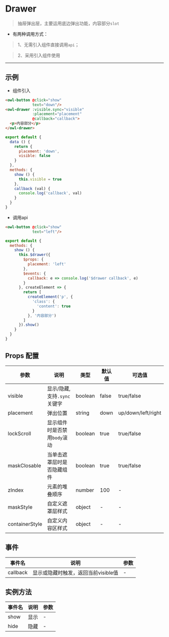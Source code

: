# Drawer

> 抽屉弹出层，主要运用底边弹出功能，内容部分`slot`

* 有两种调用方式：

> 1、无需引入组件直接调用`api`；

> 2、采用引入组件使用

---

## 示例

* 组件引入

```html
<owl-button @click="show"
            text="down"/>
<owl-drawer :visible.sync="visible"
            :placement="placement"
            @callback="callback">
  <p>内容部分</p>
</owl-drawer>
```

```js
export default {
  data () {
    return {
      placement: 'down',
      visible: false
    }
  },
  methods: {
    show () {
      this.visible = true
    },
    callback (val) {
      console.log('callback', val)
    }
  }
}
```

* 调用api

```html
<owl-button @click="show"
            text="left"/>
```

```js
export default {
  methods: {
    show () {
      this.$drawer({
        $props: {
          placement: 'left'
        },
        $events: {
          callback: e => console.log('$drawer callback', e)
        }
      }, createElement => {
        return [
          createElement('p', {
            'class': {
              'content': true
            }
          }, '内容部分')
        ]
      }).show()
    }
  }
}

```
## Props 配置

 参数 | 说明 | 类型 | 默认值 | 可选值
 --- | ---  | --- | --- | ---
 visible | 显示/隐藏, 支持`.sync`关键字 |  boolean | false | true/false
 placement | 弹出位置 | string | down | up/down/left/right
 lockScroll | 显示组件时是否禁用`body`滚动 |boolean | true | true/false
 maskClosable | 当单击遮罩层时是否隐藏组件 | boolean | true | true/false
 zIndex | 元素的堆叠顺序 | number | 100 | -
 maskStyle | 自定义遮罩层样式 | object | - | -
 containerStyle | 自定义内容区样式 | object | - | -

## 事件

事件名 | 说明 | 参数
---- | --- | ---
callback | 显示或隐藏时触发，返回当前visible值 | -

## 实例方法

事件名  | 说明 | 参数
---- | --- | ---
show | 显示 | -
hide | 隐藏 | -